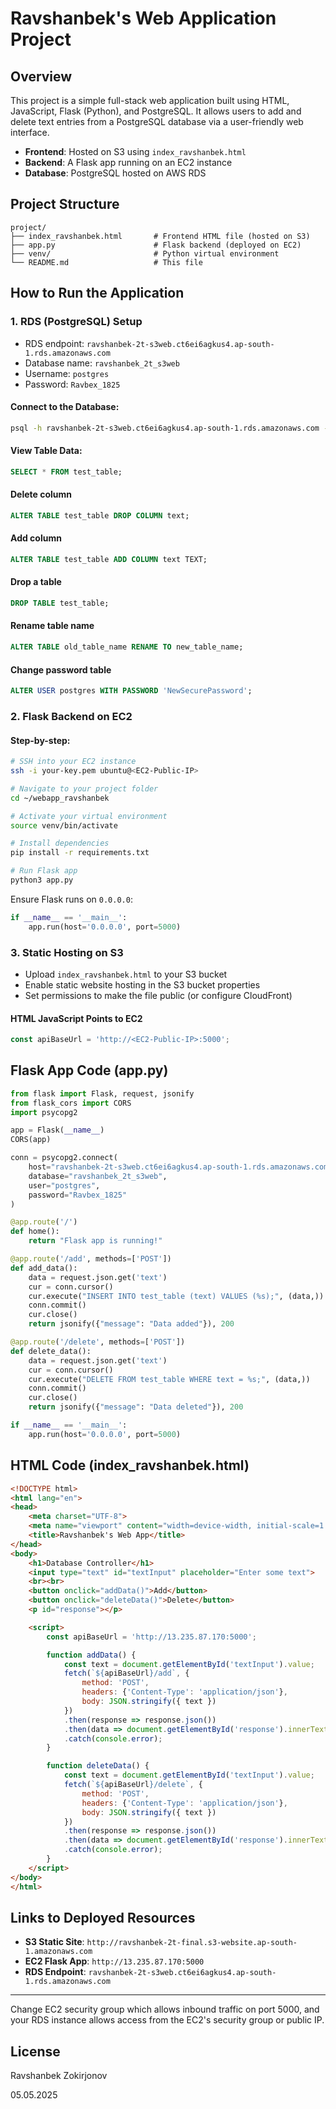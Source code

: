 # Ravshanbek's Web Application Project

## Overview

This project is a simple full-stack web application built using HTML, JavaScript, Flask (Python), and PostgreSQL. It allows users to add and delete text entries from a PostgreSQL database via a user-friendly web interface.

* **Frontend**: Hosted on S3 using `index_ravshanbek.html`
* **Backend**: A Flask app running on an EC2 instance
* **Database**: PostgreSQL hosted on AWS RDS

## Project Structure

```
project/
├── index_ravshanbek.html       # Frontend HTML file (hosted on S3)
├── app.py                      # Flask backend (deployed on EC2)
├── venv/                       # Python virtual environment
└── README.md                   # This file
```

## How to Run the Application

### 1. RDS (PostgreSQL) Setup

* RDS endpoint: `ravshanbek-2t-s3web.ct6ei6agkus4.ap-south-1.rds.amazonaws.com`
* Database name: `ravshanbek_2t_s3web`
* Username: `postgres`
* Password: `Ravbex_1825`

#### Connect to the Database:

```bash
psql -h ravshanbek-2t-s3web.ct6ei6agkus4.ap-south-1.rds.amazonaws.com -U postgres -d ravshanbek_2t_s3web
```

#### View Table Data:

```sql
SELECT * FROM test_table;
```
#### Delete column
```sql
ALTER TABLE test_table DROP COLUMN text;
```
#### Add column
```sql
ALTER TABLE test_table ADD COLUMN text TEXT;
```
#### Drop a table
```sql
DROP TABLE test_table;
```
#### Rename table name
```sql
ALTER TABLE old_table_name RENAME TO new_table_name;
```
#### Change password table
```sql
ALTER USER postgres WITH PASSWORD 'NewSecurePassword';
```

### 2. Flask Backend on EC2

#### Step-by-step:

```bash
# SSH into your EC2 instance
ssh -i your-key.pem ubuntu@<EC2-Public-IP>

# Navigate to your project folder
cd ~/webapp_ravshanbek

# Activate your virtual environment
source venv/bin/activate

# Install dependencies
pip install -r requirements.txt

# Run Flask app
python3 app.py
```

Ensure Flask runs on `0.0.0.0`:

```python
if __name__ == '__main__':
    app.run(host='0.0.0.0', port=5000)
```

### 3. Static Hosting on S3

* Upload `index_ravshanbek.html` to your S3 bucket
* Enable static website hosting in the S3 bucket properties
* Set permissions to make the file public (or configure CloudFront)

#### HTML JavaScript Points to EC2

```javascript
const apiBaseUrl = 'http://<EC2-Public-IP>:5000';
```

## Flask App Code (app.py)

```python
from flask import Flask, request, jsonify
from flask_cors import CORS
import psycopg2

app = Flask(__name__)
CORS(app)

conn = psycopg2.connect(
    host="ravshanbek-2t-s3web.ct6ei6agkus4.ap-south-1.rds.amazonaws.com",
    database="ravshanbek_2t_s3web",
    user="postgres",
    password="Ravbex_1825"
)

@app.route('/')
def home():
    return "Flask app is running!"

@app.route('/add', methods=['POST'])
def add_data():
    data = request.json.get('text')
    cur = conn.cursor()
    cur.execute("INSERT INTO test_table (text) VALUES (%s);", (data,))
    conn.commit()
    cur.close()
    return jsonify({"message": "Data added"}), 200

@app.route('/delete', methods=['POST'])
def delete_data():
    data = request.json.get('text')
    cur = conn.cursor()
    cur.execute("DELETE FROM test_table WHERE text = %s;", (data,))
    conn.commit()
    cur.close()
    return jsonify({"message": "Data deleted"}), 200

if __name__ == '__main__':
    app.run(host='0.0.0.0', port=5000)
```

## HTML Code (index\_ravshanbek.html)

```html
<!DOCTYPE html>
<html lang="en">
<head>
    <meta charset="UTF-8">
    <meta name="viewport" content="width=device-width, initial-scale=1.0">
    <title>Ravshanbek's Web App</title>
</head>
<body>
    <h1>Database Controller</h1>
    <input type="text" id="textInput" placeholder="Enter some text">
    <br><br>
    <button onclick="addData()">Add</button>
    <button onclick="deleteData()">Delete</button>
    <p id="response"></p>

    <script>
        const apiBaseUrl = 'http://13.235.87.170:5000';

        function addData() {
            const text = document.getElementById('textInput').value;
            fetch(`${apiBaseUrl}/add`, {
                method: 'POST',
                headers: {'Content-Type': 'application/json'},
                body: JSON.stringify({ text })
            })
            .then(response => response.json())
            .then(data => document.getElementById('response').innerText = data.message)
            .catch(console.error);
        }

        function deleteData() {
            const text = document.getElementById('textInput').value;
            fetch(`${apiBaseUrl}/delete`, {
                method: 'POST',
                headers: {'Content-Type': 'application/json'},
                body: JSON.stringify({ text })
            })
            .then(response => response.json())
            .then(data => document.getElementById('response').innerText = data.message)
            .catch(console.error);
        }
    </script>
</body>
</html>
```

## Links to Deployed Resources

* **S3 Static Site**: `http://ravshanbek-2t-final.s3-website.ap-south-1.amazonaws.com`
* **EC2 Flask App**: `http://13.235.87.170:5000`
* **RDS Endpoint**: `ravshanbek-2t-s3web.ct6ei6agkus4.ap-south-1.rds.amazonaws.com`

---

Change EC2 security group which allows inbound traffic on port 5000, and your RDS instance allows access from the EC2's security group or public IP.

## License
Ravshanbek Zokirjonov

05.05.2025
